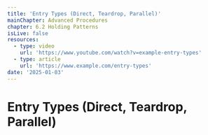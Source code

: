 ```yaml
---
title: 'Entry Types (Direct, Teardrop, Parallel)'
mainChapter: Advanced Procedures
chapter: 6.2 Holding Patterns
isLive: false
resources:
  - type: video
    url: 'https://www.youtube.com/watch?v=example-entry-types'
  - type: article
    url: 'https://www.example.com/entry-types'
date: '2025-01-03'
---
```


# Entry Types (Direct, Teardrop, Parallel)
